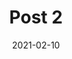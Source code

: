 ---
title: Post 2
date: 2021-02-10
summary: A wee description of the post
category: transportation
---